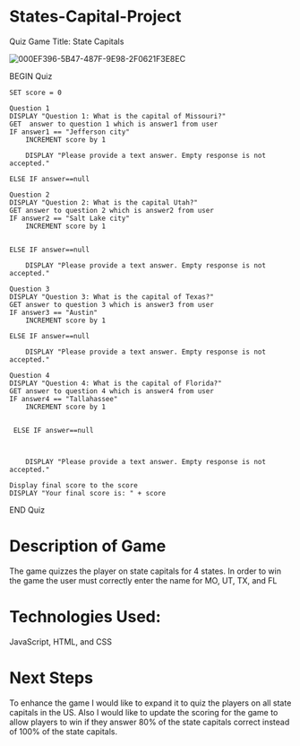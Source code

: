 # States-Capital-Project
Quiz Game Title: State Capitals


![000EF396-5B47-487F-9E98-2F0621F3E8EC](https://github.com/user-attachments/assets/719cd59b-af97-4ce5-8d77-6d060e261d11)

BEGIN Quiz

    SET score = 0

    Question 1
    DISPLAY "Question 1: What is the capital of Missouri?"
    GET  answer to question 1 which is answer1 from user
    IF answer1 == "Jefferson city"
        INCREMENT score by 1

        DISPLAY "Please provide a text answer. Empty response is not accepted."
    
    ELSE IF answer==null
    
    Question 2
    DISPLAY "Question 2: What is the capital Utah?"
    GET answer to question 2 which is answer2 from user
    IF answer2 == "Salt Lake city"
        INCREMENT score by 1


    ELSE IF answer==null

        DISPLAY "Please provide a text answer. Empty response is not accepted."

    Question 3
    DISPLAY "Question 3: What is the capital of Texas?"
    GET answer to question 3 which is answer3 from user
    IF answer3 == "Austin"
        INCREMENT score by 1

    ELSE IF answer==null

        DISPLAY "Please provide a text answer. Empty response is not accepted."

    Question 4
    DISPLAY "Question 4: What is the capital of Florida?"
    GET answer to question 4 which is answer4 from user
    IF answer4 == "Tallahassee"
        INCREMENT score by 1
    

     ELSE IF answer==null

     

        DISPLAY "Please provide a text answer. Empty response is not accepted."

    Display final score to the score
    DISPLAY "Your final score is: " + score

END Quiz


# Description of Game

The game quizzes the player on state capitals for 4 states. In order to win the game the user must correctly enter the name for MO, UT, TX, and FL

# Technologies Used: 
JavaScript, HTML, and CSS

# Next Steps
To enhance the game I would like to expand it to quiz the players on all state capitals in the US. Also I would like to update the scoring for the game to allow players to win if they answer 80% of the state capitals correct instead of 100% of the state capitals.



